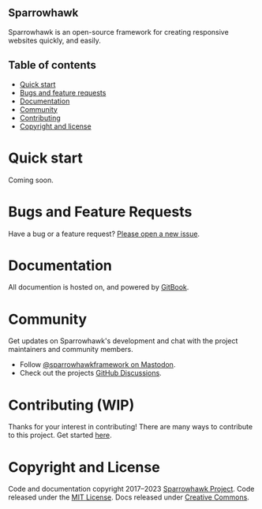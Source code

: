 ## Sparrowhawk

Sparrowhawk is an open-source framework for creating responsive websites quickly, and easily.

## Table of contents

- [Quick start](#quick-start)
- [Bugs and feature requests](#bugs-and-feature-requests)
- [Documentation](#documentation)
- [Community](#community)
- [Contributing](#contributing)
- [Copyright and license](#copyright-and-license)

# Quick start

Coming soon.

# Bugs and Feature Requests

Have a bug or a feature request? [Please open a new issue](https://github.com/SparrowhawkProject/sparrowhawk/issues/new/choose).

# Documentation

All documention is hosted on, and powered by [GitBook](https://sparrowhawk.gitbook.com).

# Community

Get updates on Sparrowhawk's development and chat with the project maintainers and community members.

- Follow [@sparrowhawkframework on Mastodon](https://mastodon.social/@sparrowhawkframework).
- Check out the projects [GitHub Discussions](https://github.com/SparrowhawkProject/sparrowhawk/discussions).

# Contributing (WIP)

Thanks for your interest in contributing! There are many ways to contribute to this project. Get started [here](CONTRIBUTING.md).

# Copyright and License

Code and documentation copyright 2017–2023 [Sparrowhawk Project](https://github.com/SparrowhawkProject/sparrowhawk/graphs/contributors). Code released under the [MIT License](https://github.com/SparrowhawkProject/sparrowhawk/blob/master/LICENSE). Docs released under [Creative Commons](https://creativecommons.org/licenses/by/3.0/).

